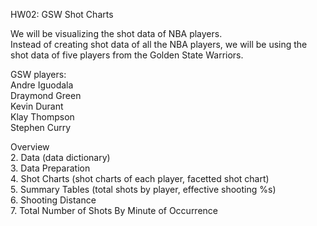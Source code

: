 HW02: GSW Shot Charts

We will be visualizing the shot data of NBA players.  
Instead of creating shot data of all the NBA players, we will be using the shot data of five players from the Golden State Warriors.  

GSW players:  
  Andre Iguodala  
  Draymond Green  
  Kevin Durant  
  Klay Thompson  
  Stephen Curry  

Overview  
2. Data (data dictionary)  
3. Data Preparation  
4. Shot Charts (shot charts of each player, facetted shot chart)  
5. Summary Tables (total shots by player, effective shooting %s)  
6. Shooting Distance  
7. Total Number of Shots By Minute of Occurrence  
